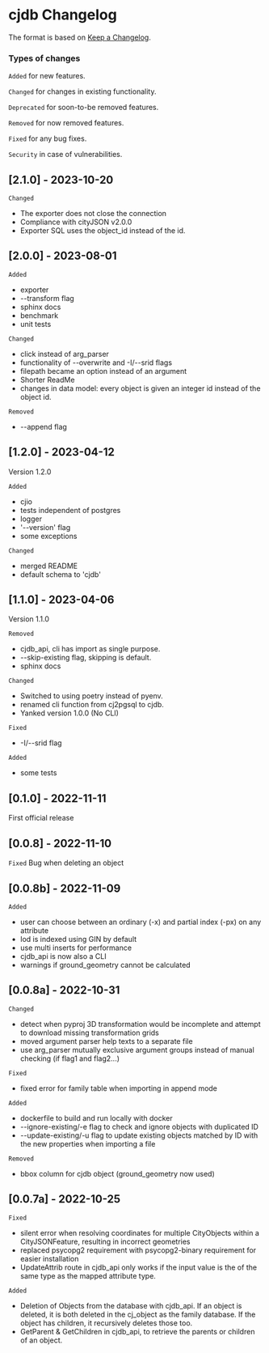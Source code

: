 # cjdb Changelog
The format is based on [Keep a Changelog](https://keepachangelog.com/en/1.0.0/).

### Types of changes
`Added`
for new features.

`Changed` 
for changes in existing functionality.

`Deprecated` 
for soon-to-be removed features.

`Removed` for now removed features.

`Fixed` for any bug fixes.

`Security` in case of vulnerabilities.


## [2.1.0] - 2023-10-20

`Changed` 
- The exporter does not close the connection
- Compliance with cityJSON v2.0.0
- Exporter SQL uses the object_id instead of the id.


## [2.0.0] - 2023-08-01

`Added`
- exporter
- --transform flag
- sphinx docs
- benchmark
- unit tests

`Changed`
- click instead of arg_parser
- functionality of --overwrite and -I/--srid flags
- filepath became an option instead of an argument
- Shorter ReadMe
- changes in data model: every object is given an integer id instead of the object id.

`Removed`
- --append flag


## [1.2.0] - 2023-04-12
Version 1.2.0

`Added`
- cjio
- tests independent of postgres 
- logger
- '--version' flag
- some exceptions

`Changed`
- merged README
- default schema to 'cjdb'

## [1.1.0] - 2023-04-06
Version 1.1.0

`Removed`
- cjdb_api, cli has import as single purpose. 
- --skip-existing flag, skipping is default.
- sphinx docs

`Changed` 
- Switched to using poetry instead of pyenv.
- renamed cli function from cj2pgsql to cjdb.
- Yanked version 1.0.0 (No CLI) 

`Fixed`
- -I/--srid flag

`Added`
- some tests


## [0.1.0] - 2022-11-11
First official release

## [0.0.8] - 2022-11-10
`Fixed`
Bug when deleting an object


## [0.0.8b] - 2022-11-09
`Added`
- user can choose between an ordinary (-x) and partial index (-px) on any attribute
- lod is indexed using GIN by default
- use multi inserts for performance
- cjdb_api is now also a CLI
- warnings if ground_geometry cannot be calculated


## [0.0.8a] - 2022-10-31
`Changed`
- detect when pyproj 3D transformation would be incomplete and attempt to download missing transformation grids
- moved argument parser help texts to a separate file
- use arg_parser mutually exclusive argument groups instead of manual checking (if flag1 and flag2...)

`Fixed`
- fixed error for family table when importing in append mode

`Added`
- dockerfile to build and run locally with docker
- --ignore-existing/-e flag to check and ignore objects with duplicated ID
- --update-existing/-u flag to update existing objects matched by ID with the new properties when importing a file

`Removed`
- bbox column for cjdb object (ground_geometry now used)

## [0.0.7a] - 2022-10-25
`Fixed`
- silent error when resolving coordinates for multiple CityObjects within a CityJSONFeature, resulting in incorrect geometries
- replaced psycopg2 requirement with psycopg2-binary requirement for easier installation
- UpdateAttrib route in cjdb_api only works if the input value is the of the same type as the mapped attribute type. 


`Added`
- Deletion of Objects from the database with cjdb_api. If an object is deleted, it is both deleted in the cj_object as the family database. If the object has children, it recursively deletes those too. 
- GetParent & GetChildren in cjdb_api, to retrieve the parents or children of an object. 
